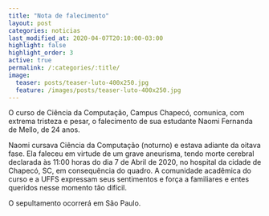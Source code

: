 ```yaml
---
title: "Nota de falecimento"
layout: post
categories: noticias
last_modified_at: 2020-04-07T20:10:00-03:00
highlight: false
highlight_order: 3
active: true
permalink: /:categories/:title/
image:
  teaser: posts/teaser-luto-400x250.jpg
  feature: /images/posts/teaser-luto-400x250.jpg
---
```


O curso de Ciência da Computação, Campus Chapecó, comunica, com extrema tristeza e pesar, o falecimento de sua estudante Naomi Fernanda de Mello, de 24 anos.

Naomi cursava Ciência da Computação (noturno) e estava adiante da oitava fase. Ela faleceu em virtude de um grave aneurisma, tendo morte cerebral declarada às 11:00 horas do dia 7 de Abril de 2020, no hospital da cidade de Chapecó, SC, em consequência do quadro. A comunidade acadêmica do curso e a UFFS expressam seus sentimentos e força a familiares e entes queridos nesse momento tão difícil.

O sepultamento ocorrerá em São Paulo.
